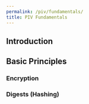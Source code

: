 ```yaml
---
permalink: /piv/fundamentals/
title: PIV Fundamentals
---
```


## Introduction

## Basic Principles

### Encryption

### Digests (Hashing)